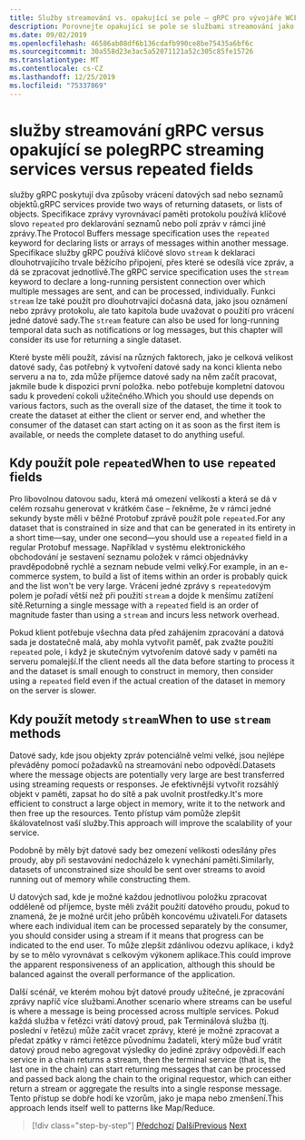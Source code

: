 ```yaml
---
title: Služby streamování vs. opakující se pole – gRPC pro vývojáře WCF
description: Porovnejte opakující se pole se službami streamování jako způsoby předávání kolekcí dat pomocí gRPC.
ms.date: 09/02/2019
ms.openlocfilehash: 46586ab08df6b136cdafb990ce8be75435a6bf6c
ms.sourcegitcommit: 30a558d23e3ac5a52071121a52c305c85fe15726
ms.translationtype: MT
ms.contentlocale: cs-CZ
ms.lasthandoff: 12/25/2019
ms.locfileid: "75337869"
---
```

# <a name="grpc-streaming-services-versus-repeated-fields"></a><span data-ttu-id="9ef1d-103">služby streamování gRPC versus opakující se pole</span><span class="sxs-lookup"><span data-stu-id="9ef1d-103">gRPC streaming services versus repeated fields</span></span>

<span data-ttu-id="9ef1d-104">služby gRPC poskytují dva způsoby vrácení datových sad nebo seznamů objektů.</span><span class="sxs-lookup"><span data-stu-id="9ef1d-104">gRPC services provide two ways of returning datasets, or lists of objects.</span></span> <span data-ttu-id="9ef1d-105">Specifikace zprávy vyrovnávací paměti protokolu používá klíčové slovo `repeated` pro deklarování seznamů nebo polí zpráv v rámci jiné zprávy.</span><span class="sxs-lookup"><span data-stu-id="9ef1d-105">The Protocol Buffers message specification uses the `repeated` keyword for declaring lists or arrays of messages within another message.</span></span> <span data-ttu-id="9ef1d-106">Specifikace služby gRPC používá klíčové slovo `stream` k deklaraci dlouhotrvajícího trvale běžícího připojení, přes které se odesílá více zpráv, a dá se zpracovat jednotlivě.</span><span class="sxs-lookup"><span data-stu-id="9ef1d-106">The gRPC service specification uses the `stream` keyword to declare a long-running persistent connection over which multiple messages are sent, and can be processed, individually.</span></span> <span data-ttu-id="9ef1d-107">Funkci `stream` lze také použít pro dlouhotrvající dočasná data, jako jsou oznámení nebo zprávy protokolu, ale tato kapitola bude uvažovat o použití pro vrácení jedné datové sady.</span><span class="sxs-lookup"><span data-stu-id="9ef1d-107">The `stream` feature can also be used for long-running temporal data such as notifications or log messages, but this chapter will consider its use for returning a single dataset.</span></span>

<span data-ttu-id="9ef1d-108">Které byste měli použít, závisí na různých faktorech, jako je celková velikost datové sady, čas potřebný k vytvoření datové sady na konci klienta nebo serveru a na to, zda může příjemce datové sady na něm začít pracovat, jakmile bude k dispozici první položka. nebo potřebuje kompletní datovou sadu k provedení cokoli užitečného.</span><span class="sxs-lookup"><span data-stu-id="9ef1d-108">Which you should use depends on various factors, such as the overall size of the dataset, the time it took to create the dataset at either the client or server end, and whether the consumer of the dataset can start acting on it as soon as the first item is available, or needs the complete dataset to do anything useful.</span></span>

## <a name="when-to-use-repeated-fields"></a><span data-ttu-id="9ef1d-109">Kdy použít pole `repeated`</span><span class="sxs-lookup"><span data-stu-id="9ef1d-109">When to use `repeated` fields</span></span>

<span data-ttu-id="9ef1d-110">Pro libovolnou datovou sadu, která má omezení velikosti a která se dá v celém rozsahu generovat v krátkém čase – řekněme, že v rámci jedné sekundy byste měli v běžné Protobuf zprávě použít pole `repeated`.</span><span class="sxs-lookup"><span data-stu-id="9ef1d-110">For any dataset that is constrained in size and that can be generated in its entirety in a short time—say, under one second—you should use a `repeated` field in a regular Protobuf message.</span></span> <span data-ttu-id="9ef1d-111">Například v systému elektronického obchodování je sestavení seznamu položek v rámci objednávky pravděpodobně rychlé a seznam nebude velmi velký.</span><span class="sxs-lookup"><span data-stu-id="9ef1d-111">For example, in an e-commerce system, to build a list of items within an order is probably quick and the list won't be very large.</span></span> <span data-ttu-id="9ef1d-112">Vrácení jedné zprávy s `repeated`ovým polem je pořadí větší než při použití `stream` a dojde k menšímu zatížení sítě.</span><span class="sxs-lookup"><span data-stu-id="9ef1d-112">Returning a single message with a `repeated` field is an order of magnitude faster than using a `stream` and incurs less network overhead.</span></span>

<span data-ttu-id="9ef1d-113">Pokud klient potřebuje všechna data před zahájením zpracování a datová sada je dostatečně malá, aby mohla vytvořit paměť, pak zvažte použití `repeated` pole, i když je skutečným vytvořením datové sady v paměti na serveru pomalejší.</span><span class="sxs-lookup"><span data-stu-id="9ef1d-113">If the client needs all the data before starting to process it and the dataset is small enough to construct in memory, then consider using a `repeated` field even if the actual creation of the dataset in memory on the server is slower.</span></span>

## <a name="when-to-use-stream-methods"></a><span data-ttu-id="9ef1d-114">Kdy použít metody `stream`</span><span class="sxs-lookup"><span data-stu-id="9ef1d-114">When to use `stream` methods</span></span>

<span data-ttu-id="9ef1d-115">Datové sady, kde jsou objekty zpráv potenciálně velmi velké, jsou nejlépe převáděny pomocí požadavků na streamování nebo odpovědí.</span><span class="sxs-lookup"><span data-stu-id="9ef1d-115">Datasets where the message objects are potentially very large are best transferred using streaming requests or responses.</span></span> <span data-ttu-id="9ef1d-116">Je efektivnější vytvořit rozsáhlý objekt v paměti, zapsat ho do sítě a pak uvolnit prostředky.</span><span class="sxs-lookup"><span data-stu-id="9ef1d-116">It's more efficient to construct a large object in memory, write it to the network and then free up the resources.</span></span> <span data-ttu-id="9ef1d-117">Tento přístup vám pomůže zlepšit škálovatelnost vaší služby.</span><span class="sxs-lookup"><span data-stu-id="9ef1d-117">This approach will improve the scalability of your service.</span></span>

<span data-ttu-id="9ef1d-118">Podobně by měly být datové sady bez omezení velikosti odesílány přes proudy, aby při sestavování nedocházelo k vynechání paměti.</span><span class="sxs-lookup"><span data-stu-id="9ef1d-118">Similarly, datasets of unconstrained size should be sent over streams to avoid running out of memory while constructing them.</span></span>

<span data-ttu-id="9ef1d-119">U datových sad, kde je možné každou jednotlivou položku zpracovat odděleně od příjemce, byste měli zvážit použití datového proudu, pokud to znamená, že je možné určit jeho průběh koncovému uživateli.</span><span class="sxs-lookup"><span data-stu-id="9ef1d-119">For datasets where each individual item can be processed separately by the consumer, you should consider using a stream if it means that progress can be indicated to the end user.</span></span> <span data-ttu-id="9ef1d-120">To může zlepšit zdánlivou odezvu aplikace, i když by se to mělo vyrovnávat s celkovým výkonem aplikace.</span><span class="sxs-lookup"><span data-stu-id="9ef1d-120">This could improve the apparent responsiveness of an application, although this should be balanced against the overall performance of the application.</span></span>

<span data-ttu-id="9ef1d-121">Další scénář, ve kterém mohou být datové proudy užitečné, je zpracování zprávy napříč více službami.</span><span class="sxs-lookup"><span data-stu-id="9ef1d-121">Another scenario where streams can be useful is where a message is being processed across multiple services.</span></span> <span data-ttu-id="9ef1d-122">Pokud každá služba v řetězci vrátí datový proud, pak Terminálová služba (tj. poslední v řetězu) může začít vracet zprávy, které je možné zpracovat a předat zpátky v rámci řetězce původnímu žadateli, který může buď vrátit datový proud nebo agregovat výsledky do jediné zprávy odpovědi.</span><span class="sxs-lookup"><span data-stu-id="9ef1d-122">If each service in a chain returns a stream, then the terminal service (that is, the last one in the chain) can start returning messages that can be processed and passed back along the chain to the original requestor, which can either return a stream or aggregate the results into a single response message.</span></span> <span data-ttu-id="9ef1d-123">Tento přístup se dobře hodí ke vzorům, jako je mapa nebo zmenšení.</span><span class="sxs-lookup"><span data-stu-id="9ef1d-123">This approach lends itself well to patterns like Map/Reduce.</span></span>

>[!div class="step-by-step"]
><span data-ttu-id="9ef1d-124">[Předchozí](migrate-duplex-services.md)
>[Další](client-libraries.md)</span><span class="sxs-lookup"><span data-stu-id="9ef1d-124">[Previous](migrate-duplex-services.md)
[Next](client-libraries.md)</span></span>
